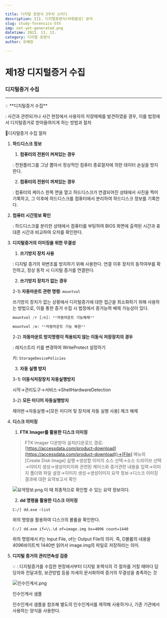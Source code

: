 ```yaml
---

title: 디지털 포렌식 3주차 스터디
description: III. 디지털포렌식(비휘발성) 분석
slug: study-forensics-5th
img: not-yet-generated.png
datetime: 2021. 11. 13.
category: 디지털 포렌식
author: 유혜정

---
```


# 제1장 디지털증거 수집


### 디지털증거 수집

---

<aside>
💡 **디지털증거 수집**

: 사건과 관련되거나 사건 현장에서 사용자의 저장매체를 발견하였을 경우, 이를 법정에서 디지털증거로 받아들여지게 하는 방법과 절차

</aside>

📍디지털증거 수집 절차

1. **하드디스크 정보**
   
    1) **컴퓨터의 전원이 켜져있는 경우**
    
    : 전원플러그를 그냥 뽑아서 정상적인 컴퓨터 종료절차에 의한 데이터 손실을 방지한다.
    
    2) **컴퓨터의 전원이 꺼져있는 경우**
    
    : 컴퓨터의 케이스 한쪽 면을 열고 하드디스크가 연결되어진 상태에서 사진을 찍어 기록하고, 그 이후에 하드디스크를 컴퓨터에서 분리하여 하드디스크 정보를 기록한다.
    
2. **컴퓨터 시간정보 확인**
   
    : 하드디스크를 분리한 상태에서 컴퓨터를 부팅하여 BIOS 화면에 출력된 시간과 휴대폰 시간과 비교하여 오차를 확인한다.
    
3. **디지털증거의 이미징을 위한 무결성**
   
    1) **쓰기방지 장치 사용**
    
    : 디지털 증거의 위변조를 방지하기 위해 사용한다. 연결 이후 장치의 동작여부를 확인하고, 정상 동작 시 디지털 증거를 연결한다.
    
    2) **쓰기방지 장치가 없는 경우**
    
    2-1) **자동마운트 관련 명령**: `mountvol`
    
    쓰기방지 장치가 없는 상황에서 디지털증거에 대한 접근을 최소화하기 위해 사용하는 방법으로, 이를 통한 증거 수집 시 법정에서 증거능력 배제 가능성이 있다.
    
    ```python
    mountvol /r [/n]: **자동마운트 기능해제**
    ```
    
    ```python
    mountvol /e: **자동마운트 기능 복원**
    ```
    
    2-2) **자동마운트 방지명령이 적용되지 않는 이동식 저장장치의 경우**
    
    : 레지스트리 키를 변경하여 WriteProtect 설정하기
    
    키: `StorageDevicePolicies`
    
    3) **자동 실행 방지**
    
    3-1) **이동식저장장치 자동실행방지**
    
    시작→관리도구→서비스→ShellHardwareDetection 
    
    3-2) **모든 미디어 자동실행방지**
    
    제어판→자동실행→[모든 미디어 및 장치에 자동 실행 사용] 체크 해제
    
4. **디스크 이미징**
   
    1) **FTK Imager를 활용한 디스크 이미징**
    
    > FTK Imager 다운받아 설치(다운로드 경로: [https://accessdata.com/product-download](https://accessdata.com/product-download))→[File] 메뉴의 [Create Disk Image] 실행→생성할 이미지 소스 선택→소스 드라이브 선택→이미지 생성→생성이미지와 관련된 케이스와 증거관련 내용을 입력→이미지 폴더와 파일 설정→이미지 생성→생성이미지 요약 정보→디스크 이미징 결과에 대한 요약보고서 확인
    > 
    
    ![요약정보.png](/study-forensics-5th/요약정보.png)
    이 때 최종적으로 확인할 수 있는 요약 정보이다.
    
    2) **dd 명령을 활용한 디스크 이미징**
    
    `C:/] dd.exe —list`
    
    위의 명령을 활용하여 디스크의 볼륨을 확인한다.
    
    `C:/] dd.exe if=\\.\d of=image.img bs=4096 count=1440`
    
    위의 명령에서 if는 Input File, of는 Output File의 의미. 즉, D볼륨의 내용을 4096바이트씩 1440번 읽어서 image.img의 파일로 저장하라는 의미.
    
5. **디지털 증거의 관리연속성 검증**
   
    <aside>
    💡 : 디지털증거를 수집한 현장에서부터 디지털 포렉식의 각 절차를 거칠 때마다 담당자와 전달과정, 보관방법 등을 자세히 문서화하여 증거의 무결성을 충족하는 것
    
    </aside>
    
    ![인수인계서.png](/study-forensics-5th/인수인계서.png)
    
    인수인계서 샘플
    
    인수인계서 샘플을 참조해 별도의 인수인계서를 제작해 사용하거나, 기존 기관에서 사용하는 양식을 사용한다.
